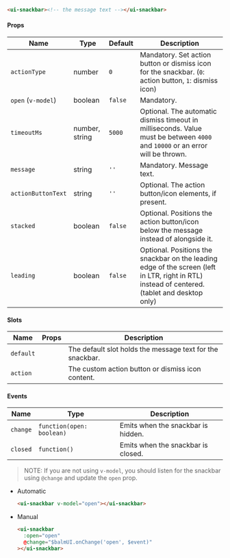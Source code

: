 ```html
<ui-snackbar><!-- the message text --></ui-snackbar>
```

#### Props

| Name               | Type           | Default | Description                                                                                                                                   |
| ------------------ | -------------- | ------- | --------------------------------------------------------------------------------------------------------------------------------------------- |
| `actionType`       | number         | `0`     | Mandatory. Set action button or dismiss icon for the snackbar. (`0`: action button, `1`: dismiss icon)                                        |
| `open` (`v-model`) | boolean        | `false` | Mandatory.                                                                                                                                    |
| `timeoutMs`        | number, string | `5000`  | Optional. The automatic dismiss timeout in milliseconds. Value must be between `4000` and `10000` or an error will be thrown.                 |
| `message`          | string         | `''`    | Mandatory. Message text.                                                                                                                      |
| `actionButtonText` | string         | `''`    | Optional. The action button/icon elements, if present.                                                                                        |
| `stacked`          | boolean        | `false` | Optional. Positions the action button/icon below the message instead of alongside it.                                                         |
| `leading`          | boolean        | `false` | Optional. Positions the snackbar on the leading edge of the screen (left in LTR, right in RTL) instead of centered. (tablet and desktop only) |

#### Slots

| Name      | Props | Description                                               |
| --------- | ----- | --------------------------------------------------------- |
| `default` |       | The default slot holds the message text for the snackbar. |
| `action`  |       | The custom action button or dismiss icon content.         |

#### Events

| Name     | Type                      | Description                        |
| -------- | ------------------------- | ---------------------------------- |
| `change` | `function(open: boolean)` | Emits when the snackbar is hidden. |
| `closed` | `function()`              | Emits when the snackbar is closed. |

> NOTE: If you are not using `v-model`, you should listen for the snackbar using `@change` and update the `open` prop.

- Automatic
  ```html
  <ui-snackbar v-model="open"></ui-snackbar>
  ```
- Manual
  ```html
  <ui-snackbar
    :open="open"
    @change="$balmUI.onChange('open', $event)"
  ></ui-snackbar>
  ```
